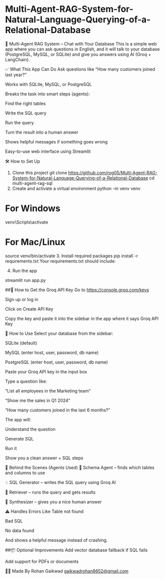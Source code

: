 # Multi-Agent-RAG-System-for-Natural-Language-Querying-of-a-Relational-Database


🧠 Multi-Agent RAG System – Chat with Your Database
This is a simple web app where you can ask questions in English, and it will talk to your database (PostgreSQL, MySQL, or SQLite) and give you answers using AI (Groq + LangChain).

✅ What This App Can Do
Ask questions like “How many customers joined last year?”

Works with SQLite, MySQL, or PostgreSQL

Breaks the task into smart steps (agents):

Find the right tables

Write the SQL query

Run the query

Turn the result into a human answer

Shows helpful messages if something goes wrong

Easy-to-use web interface using Streamlit

🛠️ How to Set Up
1. Clone this project
git clone https://github.com/rog05/Multi-Agent-RAG-System-for-Natural-Language-Querying-of-a-Relational-Database
cd multi-agent-rag-sql
2. Create and activate a virtual environment
python -m venv venv
# For Windows
venv\Scripts\activate
# For Mac/Linux
source venv/bin/activate
3. Install required packages
pip install -r requirements.txt
Your requirements.txt should include:

4. Run the app

streamlit run app.py

##🔑 How to Get the Groq API Key
Go to https://console.groq.com/keys

Sign up or log in

Click on Create API Key

Copy the key and paste it into the sidebar in the app where it says Groq API Key

💬 How to Use
Select your database from the sidebar:

SQLite (default)

MySQL (enter host, user, password, db name)

PostgreSQL (enter host, user, password, db name)

Paste your Groq API key in the input box

Type a question like:

“List all employees in the Marketing team”

“Show me the sales in Q1 2024”

“How many customers joined in the last 6 months?”

The app will:

Understand the question

Generate SQL

Run it

Show you a clean answer + SQL steps

🧠 Behind the Scenes (Agents Used)
🧩 Schema Agent – finds which tables and columns to use

💡 SQL Generator – writes the SQL query using Groq AI

🧮 Retriever – runs the query and gets results

📄 Synthesizer – gives you a nice human answer

⚠️ Handles Errors Like
Table not found

Bad SQL

No data found

And shows a helpful message instead of crashing.


##📦 Optional Improvements
Add vector database fallback if SQL fails

Add support for PDFs or documents

🧑‍💻 Made By
Rohan Gaikwad
gaikwadrohan8652@gmail.com
